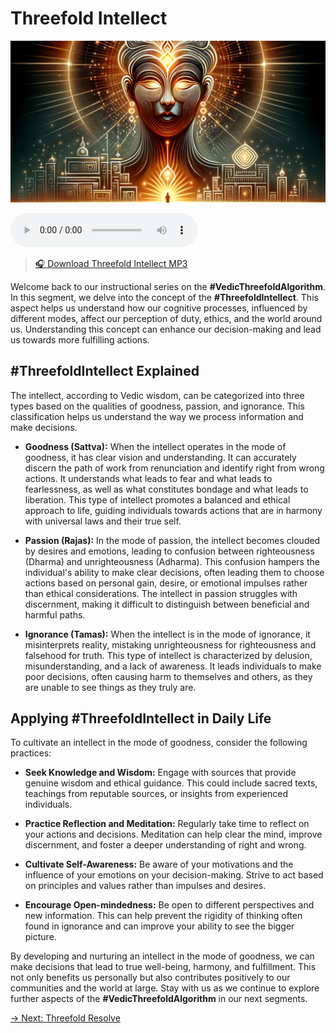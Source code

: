 # Threefold Intellect

![Threefold Intellect](../img/ins-threefold-intellect.png)

<audio src="https://indra.team/audio/indra/threefold-intellect.mp3" controls></audio>

> [🎧 Download Threefold Intellect MP3](https://indra.team/audio/indra/threefold-intellect.mp3)

Welcome back to our instructional series on the **#VedicThreefoldAlgorithm**. In this segment, we delve into the concept of the **#ThreefoldIntellect**. This aspect helps us understand how our cognitive processes, influenced by different modes, affect our perception of duty, ethics, and the world around us. Understanding this concept can enhance our decision-making and lead us towards more fulfilling actions.

## #ThreefoldIntellect Explained

The intellect, according to Vedic wisdom, can be categorized into three types based on the qualities of goodness, passion, and ignorance. This classification helps us understand the way we process information and make decisions.

- **Goodness (Sattva):** When the intellect operates in the mode of goodness, it has clear vision and understanding. It can accurately discern the path of work from renunciation and identify right from wrong actions. It understands what leads to fear and what leads to fearlessness, as well as what constitutes bondage and what leads to liberation. This type of intellect promotes a balanced and ethical approach to life, guiding individuals towards actions that are in harmony with universal laws and their true self.

- **Passion (Rajas):** In the mode of passion, the intellect becomes clouded by desires and emotions, leading to confusion between righteousness (Dharma) and unrighteousness (Adharma). This confusion hampers the individual's ability to make clear decisions, often leading them to choose actions based on personal gain, desire, or emotional impulses rather than ethical considerations. The intellect in passion struggles with discernment, making it difficult to distinguish between beneficial and harmful paths.

- **Ignorance (Tamas):** When the intellect is in the mode of ignorance, it misinterprets reality, mistaking unrighteousness for righteousness and falsehood for truth. This type of intellect is characterized by delusion, misunderstanding, and a lack of awareness. It leads individuals to make poor decisions, often causing harm to themselves and others, as they are unable to see things as they truly are.

## Applying #ThreefoldIntellect in Daily Life

To cultivate an intellect in the mode of goodness, consider the following practices:

- **Seek Knowledge and Wisdom:** Engage with sources that provide genuine wisdom and ethical guidance. This could include sacred texts, teachings from reputable sources, or insights from experienced individuals.

- **Practice Reflection and Meditation:** Regularly take time to reflect on your actions and decisions. Meditation can help clear the mind, improve discernment, and foster a deeper understanding of right and wrong.

- **Cultivate Self-Awareness:** Be aware of your motivations and the influence of your emotions on your decision-making. Strive to act based on principles and values rather than impulses and desires.

- **Encourage Open-mindedness:** Be open to different perspectives and new information. This can help prevent the rigidity of thinking often found in ignorance and can improve your ability to see the bigger picture.

By developing and nurturing an intellect in the mode of goodness, we can make decisions that lead to true well-being, harmony, and fulfillment. This not only benefits us personally but also contributes positively to our communities and the world at large. Stay with us as we continue to explore further aspects of the **#VedicThreefoldAlgorithm** in our next segments.

[→ Next: Threefold Resolve](threefold-resolve.md)
